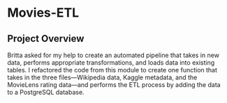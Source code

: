 # Movies-ETL
## Project Overview
Britta asked for my help to create an automated pipeline that takes in new data, performs appropriate transformations, and loads data into existing tables. I refactored the code from this module to create one function that takes in the three files—Wikipedia data, Kaggle metadata, and the MovieLens rating data—and performs the ETL process by adding the data to a PostgreSQL database.
